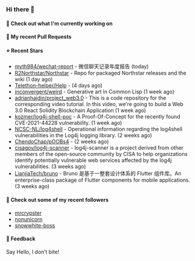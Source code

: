 ### Hi there 👋

#### 👷 Check out what I'm currently working on

#### 🔨 My recent Pull Requests


#### ⭐ Recent Stars

- [myth984/wechat-report](https://github.com/myth984/wechat-report) - 微信聊天记录年度报告 (today)
- [R2Northstar/Northstar](https://github.com/R2Northstar/Northstar) - Repo for packaged Northstar releases and the wiki (1 day ago)
- [Telethon-helper/Help](https://github.com/Telethon-helper/Help) -  (4 days ago)
- [inconvergent/weird](https://github.com/inconvergent/weird) - Generative art in Common Lisp (1 week ago)
- [adrianhajdin/project_web3.0](https://github.com/adrianhajdin/project_web3.0) - This is a code repository for the corresponding video tutorial. In this video, we&#39;re going to build a Web 3.0 React Solidity Blockchain Application (1 week ago)
- [kozmer/log4j-shell-poc](https://github.com/kozmer/log4j-shell-poc) - A Proof-Of-Concept for the recently found CVE-2021-44228 vulnerability.  (1 week ago)
- [NCSC-NL/log4shell](https://github.com/NCSC-NL/log4shell) - Operational information regarding the log4shell vulnerabilities in the Log4j logging library. (2 weeks ago)
- [ChendoChap/pOOBs4](https://github.com/ChendoChap/pOOBs4) -  (2 weeks ago)
- [cisagov/log4j-scanner](https://github.com/cisagov/log4j-scanner) - log4j-scanner is a project derived from other members of the open-source community by CISA to help organizations identify potentially vulnerable web services affected by the log4j vulnerabilities.  (3 weeks ago)
- [LianjiaTech/bruno](https://github.com/LianjiaTech/bruno) - Bruno 是基于一整套设计体系的 Flutter 组件库。An enterprise-class package of Flutter components for mobile applications. (3 weeks ago)

#### 👯 Check out some of my recent followers

- [mrcrypster](https://github.com/mrcrypster)
- [nonunicorn](https://github.com/nonunicorn)
- [snowwhite-boss](https://github.com/snowwhite-boss)

#### 💬 Feedback

Say Hello, I don't bite!